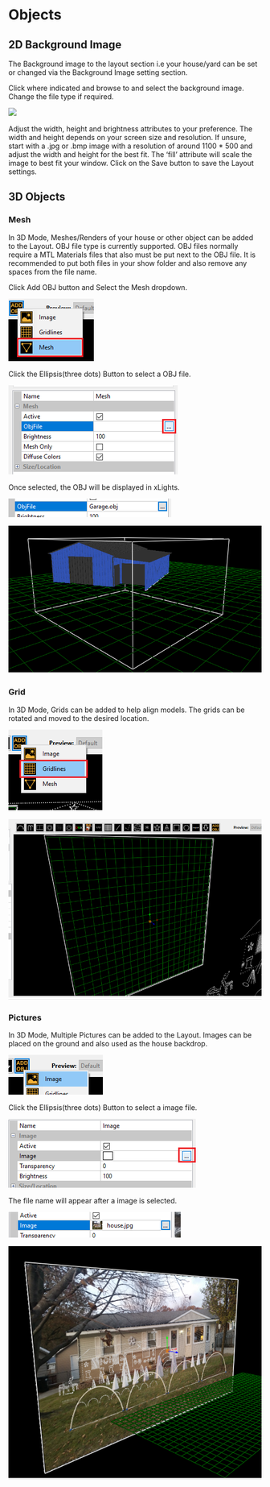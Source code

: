 # Objects

## 2D Background Image

The Background image to the layout section i.e your house/yard can be set or changed via the Background Image setting section.

Click where indicated and browse to and select the background image. Change the file type if required.

![](https://lh3.googleusercontent.com/RxGU3kBoXYzZcSYFNCCETLfACv9PNxszwCwD0OFmXQl2HrTKAGBOGmtvWS5C\_VYF2FBRstKuojVhdZVdsJD3uv9KuYB\_JY8owJ0yTebPnVzgl0\_uI7FqpdzZwbTeGbJgR8UboNGE)

Adjust the width, height and brightness attributes to your preference. The width and height depends on your screen size and resolution.  If unsure, start with a .jpg or .bmp image with a resolution of around 1100 \* 500 and adjust the width and height for the best fit. The ‘fill’ attribute will scale the image to best fit your window.  Click on the Save button to save the Layout settings.

## 3D Objects

### Mesh

In 3D Mode, Meshes/Renders of your house or other object can be added to the Layout. OBJ file type is currently supported. OBJ files normally require a MTL Materials files that also must be put next to the OBJ file. It is recommended to put both files in your show folder and also remove any spaces from the file name.

Click Add OBJ button and Select the Mesh dropdown.

![](<../../.gitbook/assets/image (970).png>)

Click the Ellipsis(three dots) Button to select a OBJ file.

![](<../../.gitbook/assets/image (1146).png>)

Once selected, the OBJ will be displayed in xLights.

![](<../../.gitbook/assets/image (1081).png>)

![](<../../.gitbook/assets/image (1122).png>)

### Grid&#x20;

In 3D Mode, Grids can be added to help align models. The grids can be rotated and moved to the desired location.

![](<../../.gitbook/assets/image (1101).png>)

![](<../../.gitbook/assets/image (1051).png>)

### Pictures

In 3D Mode, Multiple Pictures can be added to the Layout. Images can be placed on the ground and also used as the house backdrop.

![](<../../.gitbook/assets/image (1077).png>)

Click the Ellipsis(three dots) Button to select a image file.

![](<../../.gitbook/assets/image (1058).png>)

The file name will appear after a image is selected.

![](<../../.gitbook/assets/image (1025).png>)

![](<../../.gitbook/assets/image (1027).png>)

